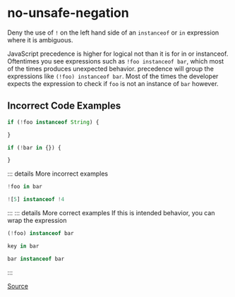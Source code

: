 <!--
 generated docs file, do not edit by hand, see xtask/docgen 
-->
# no-unsafe-negation

Deny the use of `!` on the left hand side of an `instanceof` or `in` expression where it is ambiguous.

JavaScript precedence is higher for logical not than it is for in or instanceof. Oftentimes you see
expressions such as `!foo instanceof bar`, which most of the times produces unexpected behavior.
precedence will group the expressions like `(!foo) instanceof bar`. Most of the times the developer expects
the expression to check if `foo` is not an instance of `bar` however.

## Incorrect Code Examples

```js
if (!foo instanceof String) {

}
```

```js
if (!bar in {}) {

}
```

::: details More incorrect examples

```js
!foo in bar
```

```js
![5] instanceof !4
```
:::
::: details More correct examples
 If this is intended behavior, you can wrap the expression
```js
(!foo) instanceof bar
```

```js
key in bar
```

```js
bar instanceof bar
```
:::

[Source](https://github.com/rslint/rslint/tree/master/crates/rslint_core/src/groups/errors/no_unsafe_negation.rs)